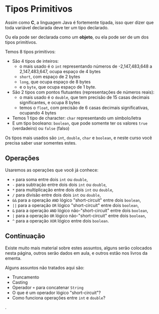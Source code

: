 # Tipos Primitivos

Assim como **C**, a linguagem Java é fortemente tipada, isso quer dizer que toda variável declarada deve ter um tipo declarado.

Ou ela pode ser declarada como um **objeto**, ou ela pode ser de um dos tipos primitivos.

Temos 8 tipos primitivos:
* São 4 tipos de inteiros:
    * o mais usado é o `int` representando números de -2,147,483,648 a 2,147,483,647, ocupa espaço de 4 bytes
    * `short`, com espaço de 2 bytes
    * `long`, que ocupa espaço de 8 bytes
    * e o `byte`, que ocupa espaço de 1 byte.
* São 2 tipos com pontos flutuantes (representações de números reais):
    * o mais usado é o `double`, que tem precisão de 15 casas decimais significantes, e ocupa 8 bytes
    * temos o `float`, com precisão de 6 casas decimais significativas, ocupando 4 bytes
* Temos 1 tipo de character: `char` representando um símbolo/letra
* E um tipo booleano: `boolean`, que pode somente ter os valores `true` (verdadeiro) ou `false` (falso)


Os tipos mais usados são `int`, `double`, `char` e `boolean`, e neste curso você precisa saber usar somentes estes.

## Operações

Usaremos as operações que você já conhece:
 - `+` para soma entre dois `int` ou `double`,
 - `-` para subtração entre dois dois `int` ou `double`,
 - `*` para multiplicação entre dois dois `int` ou `double`,
 - `/` para divisão entre dois dois `int` ou `double`,
 - `&&` para a operação `AND` lógico "short-circuit" entre dois `boolean`,
 - `||` para a operação `OR` lógico "short-circuit" entre dois `boolean`,
 - `&` para a operação `AND` lógico não-"short-circuit" entre dois `boolean`,
 - `|` para a operação `OR` lógico não-"short-circuit" entre dois `boolean`,
 - `^` para a operação `XOR` lógico entre dois `boolean`.

## Continuação

Existe muito mais material sobre estes assuntos, alguns serão colocados nesta página, outros serão dados em aula, e outros estão nos livros da ementa.

Alguns assuntos não tratados aqui são:
 - Truncamento
 - Casting
 - Operador `+` para concatenar `String`
 - O que é um operador lógico "short-circuit"?
 - Como funciona operações entre `int` e `double`?

.
